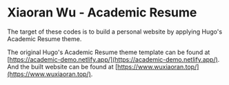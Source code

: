 # Xiaoran Wu - Academic Resume

The target of these codes is to build a personal website by applying Hugo's Academic Resume theme.

The original Hugo's Academic Resume theme template can be found at [https://academic-demo.netlify.app/](https://academic-demo.netlify.app/). And the built website can be found at [https://www.wuxiaoran.top/](https://www.wuxiaoran.top/).
